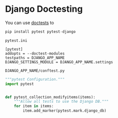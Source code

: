 # Django Doctesting

You can use [doctests](/notes/doctests.md) to

```py
pip install pytest pytest-django
```

`pytest.ini`

```
[pytest]
addopts = --doctest-modules
testpaths = DJANGO_APP_NAME
DJANGO_SETTINGS_MODULE = DJANGO_APP_NAME.settings
```

`DJANGO_APP_NAME/conftest.py`

```py
"""pytest Configuration."""
import pytest


def pytest_collection_modifyitems(items):
    """Allow all tests to use the Django DB."""
    for item in items:
        item.add_marker(pytest.mark.django_db)
```
